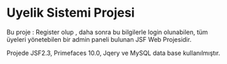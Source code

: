 # Uyelik Sistemi Projesi

Bu proje : Register olup , daha sonra bu bilgilerle  login olunabilen, tüm üyeleri yönetebilen bir admin paneli bulunan JSF Web Projesidir.

Projede JSF2.3, Primefaces 10.0, Jqery ve MySQL data base kullanılmıştır.
